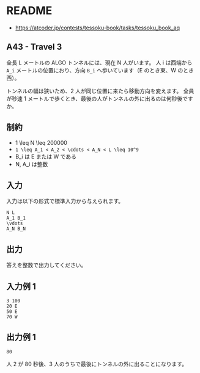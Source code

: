 # README
- <https://atcoder.jp/contests/tessoku-book/tasks/tessoku_book_aq>
## A43 - Travel 3
全長 L メートルの ALGO トンネルには、現在 N 人がいます。
人 i は西端から `A_i` メートルの位置におり、方向 `B_i` へ歩いています（E のとき東、W のとき西）。

トンネルの幅は狭いため、2 人が同じ位置に来たら移動方向を変えます。
全員が秒速 1 メートルで歩くとき、最後の人がトンネルの外に出るのは何秒後ですか。
## 制約
* 1 \leq N \leq 200000
* `1 \leq A_1 < A_2 < \cdots < A_N < L \leq 10^9`
* B_i は E または W である
* N, A_i は整数
## 入力
入力は以下の形式で標準入力から与えられます。

```
N L
A_1 B_1
\vdots
A_N B_N
```
## 出力
答えを整数で出力してください。
## 入力例 1
```
3 100
20 E
50 E
70 W
```
## 出力例 1
```
80
```

人 2 が 80 秒後、3 人のうちで最後にトンネルの外に出ることになります。
